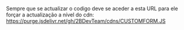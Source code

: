 

Sempre que se actualizar o codigo deve se aceder a esta URL para ele forçar a actualização a nível do cdn:
https://purge.jsdelivr.net/gh/2BDevTeam/cdns/CUSTOMFORM.JS